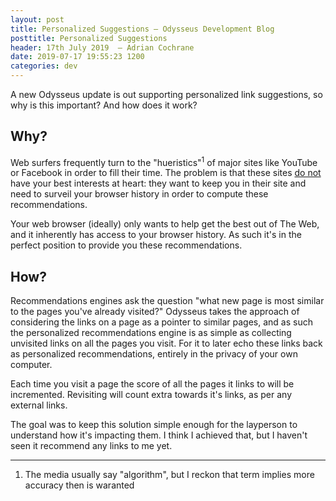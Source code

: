 ```yaml
---
layout: post
title: Personalized Suggestions — Odysseus Development Blog
posttitle: Personalized Suggestions
header: 17th July 2019  — Adrian Cochrane
date: 2019-07-17 19:55:23 1200
categories: dev
---
```


A new Odysseus update is out supporting personalized link suggestions, so why is this important? And how does it work?

## Why?
Web surfers frequently turn to the "hueristics"<sup title="The media usually say 'algorithm', but I reckon that term implies more accuracy then is waranted">1</sup> of major sites like YouTube or Facebook in order to fill their time. The problem is that these sites [do not](http://meta.ath0.com/2019/01/www-what-went-wrong/) have your best interests at heart: they want to keep you in their site and need to surveil your browser history in order to compute these recommendations.

Your web browser (ideally) only wants to help get the best out of The Web, and it inherently has access to your browser history. As such it's in the perfect position to provide you these recommendations.

## How?
Recommendations engines ask the question "what new page is most similar to the pages you've already visited?" Odysseus takes the approach of considering the links on a page as a pointer to similar pages, and as such the personalized recommendations engine is as simple as collecting unvisited links on all the pages you visit. For it to later echo these links back as personalized recommendations, entirely in the privacy of your own computer.

Each time you visit a page the score of all the pages it links to will be incremented. Revisiting will count extra towards it's links, as per any external links.

The goal was to keep this solution simple enough for the layperson to understand how it's impacting them. I think I achieved that, but I haven't seen it recommend any links to me yet.

---

1. The media usually say "algorithm", but I reckon that term implies more accuracy then is waranted
